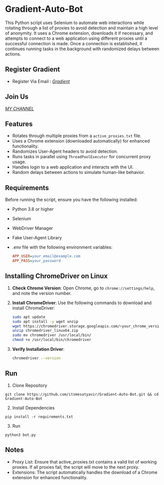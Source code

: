 # Gradient-Auto-Bot

This Python script uses Selenium to automate web interactions while rotating through a list of proxies to avoid detection and maintain a high level of anonymity. It uses a Chrome extension, downloads it if necessary, and attempts to connect to a web application using different proxies until a successful connection is made. Once a connection is established, it continues running tasks in the background with randomized delays between actions.

## Register Gradient

- Register Via Email : [*Gradient*](https://app.gradient.network/signup?code=75J80G)

## Join Us

[*MY CHANNEL*](https://t.me/AirdropScriptFA)

## Features

- Rotates through multiple proxies from a `active_proxies.txt` file.
- Uses a Chrome extension (downloaded automatically) for enhanced functionality.
- Randomizes User-Agent headers to avoid detection.
- Runs tasks in parallel using `ThreadPoolExecutor` for concurrent proxy usage.
- Handles login to a web application and interacts with the UI.
- Random delays between actions to simulate human-like behavior.

## Requirements

Before running the script, ensure you have the following installed:

- Python 3.8 or higher
- Selenium
- WebDriver Manager
- Fake User-Agent Library
- .env file with the following environment variables:

  ```ini
  APP_USER=your_email@example.com
  APP_PASS=your_password

## Installing ChromeDriver on Linux

1. **Check Chrome Version**:
   Open Chrome, go to `chrome://settings/help`, and note the version number.

2. **Install ChromeDriver**:
   Use the following commands to download and install ChromeDriver:
   ```bash
   sudo apt update
   sudo apt install -y wget unzip
   wget https://chromedriver.storage.googleapis.com/<your_chrome_version>/chromedriver_linux64.zip
   unzip chromedriver_linux64.zip
   sudo mv chromedriver /usr/local/bin/
   chmod +x /usr/local/bin/chromedriver
   ```
3. **Verify Installation Driver**:
   ```bash
   chromedriver --version
   ```

## Run

1. Clone Repository
  ```
  git clone https://github.com/itsmesatyavir/Gradient-Auto-Bot.git && cd Gradient-Auto-Bot
  ```
2. Install Dependencies
  ```
  pip install -r requirements.txt
  ```
3. Run
  ```
  python3 bot.py
  ```
## Notes

- Proxy List: Ensure that active_proxies.txt contains a valid list of working proxies. If all proxies fail, the script will move to the next proxy.
- Extensions: The script automatically handles the download of a Chrome extension for enhanced functionality.

